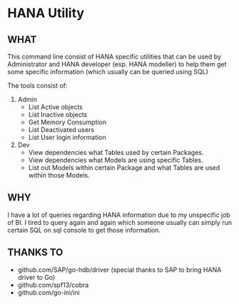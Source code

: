 # HANA Utility

## WHAT

This command line consist of HANA specific utilities that can be used by Administrator and HANA developer (esp. HANA modeller) to help them get some specific information (which usually can be queried using SQL)

The tools consist of:
1. Admin
   - List Active objects
   - List Inactive objects
   - Get Memory Consumption
   - List Deactivated users
   - List User login information
2. Dev
   - View dependencies what Tables used by certain Packages.
   - View dependencies what Models are using specific Tables.
   - List out Models within certain Package and what Tables are used within those Models.

## WHY

I have a lot of queries regarding HANA information due to my unspecific job of BI. I tired to query again and again which someone usually can simply run certain SQL on sql console to get those information.

## THANKS TO

- github.com/SAP/go-hdb/driver (special thanks to SAP to bring HANA driver to Go)
- github.com/spf13/cobra
- github.com/go-ini/ini